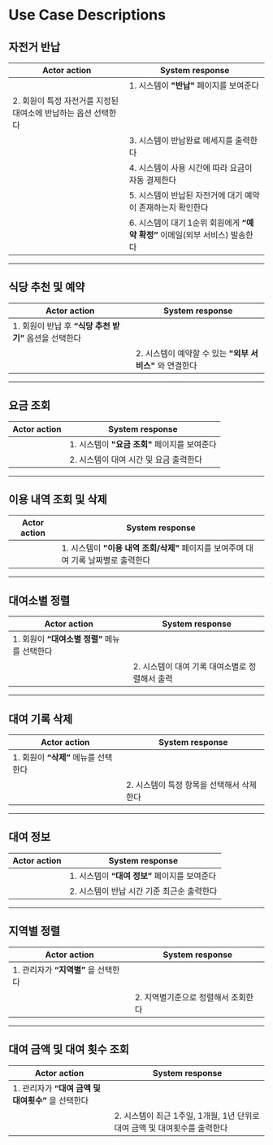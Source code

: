 # Use Case Descriptions

## 자전거 반납

| Actor action                                     | System response                                             |
| ------------------------------------------------ | ----------------------------------------------------------- |
|              | 1. 시스템이 **"반납"** 페이지를 보여준다 |
| 2. 회원이 특정 자전거를 지정된 대여소에 반납하는 옵션 선택한다 |              |
|              | 3. 시스템이 반납완료 메세지를 출력한다 |
|              | 4. 시스템이 사용 시간에 따라 요금이 자동 결제한다 |
|              | 5. 시스템이 반납된 자전거에 대기 예약이 존재하는지 확인한다 |
|              | 6. 시스템이 대기 1순위 회원에게 **“예약 확정”** 이메일(외부 서비스) 발송한다 |


---

## 식당 추천 및 예약

| Actor action                                     | System response                                             |
| ------------------------------------------------ | ----------------------------------------------------------- |
| 1. 회원이 반납 후 **“식당 추천 받기”** 옵션을 선택한다 |              |
|              | 2. 시스템이 예약할 수 있는 **"외부 서비스"** 와 연결한다 |

---


## 요금 조회

| Actor action                                     | System response                                             |
| ------------------------------------------------ | ----------------------------------------------------------- |
|              | 1. 시스템이 **"요금 조회"** 페이지를 보여준다 |
|              | 2. 시스템이 대여 시간 및 요금 출력한다 |

---

## 이용 내역 조회 및 삭제

| Actor action                                     | System response                                             |
| ------------------------------------------------ | ----------------------------------------------------------- |
|              | 1. 시스템이 **"이용 내역 조회/삭제"** 페이지를 보여주며 대여 기록 날짜별로 출력한다 |

---

## 대여소별 정렬

| Actor action                                     | System response                                             |
| ------------------------------------------------ | ----------------------------------------------------------- |
| 1. 회원이 **“대여소별 정렬”** 메뉴를 선택한다 |              |
|              | 2. 시스템이 대여 기록 대여소별로 정렬해서 출력 |


---

## 대여 기록 삭제

| Actor action                                     | System response                                             |
| ------------------------------------------------ | ----------------------------------------------------------- |
| 1. 회원이 **“삭제”** 메뉴를 선택한다  |              |
|               | 2. 시스템이 특정 항목을 선택해서 삭제한다 |

---

## 대여 정보

| Actor action                                     | System response                                             |
| ------------------------------------------------ | ----------------------------------------------------------- |
|               | 1. 시스템이 **“대여 정보”** 페이지를 보여준다 |
|               | 2. 시스템이 반납 시간 기준 최근순 출력한다 |

---

## 지역별 정렬

| Actor action                                     | System response                                             |
| ------------------------------------------------ | ----------------------------------------------------------- |
| 1. 관리자가 **“지역별”** 을 선택한다 |               |
|               | 2. 지역별기준으로 정렬해서 조회한다 |

---

## 대여 금액 및 대여 횟수 조회

| Actor action                                     | System response                                             |
| ------------------------------------------------ | ----------------------------------------------------------- |
| 1. 관리자가 **“대여 금액 및 대여횟수”** 을 선택한다  |               |
|               | 2. 시스템이 최근 1주일, 1개월, 1년 단위로 대여 금액 및 대여횟수를 출력한다 |
